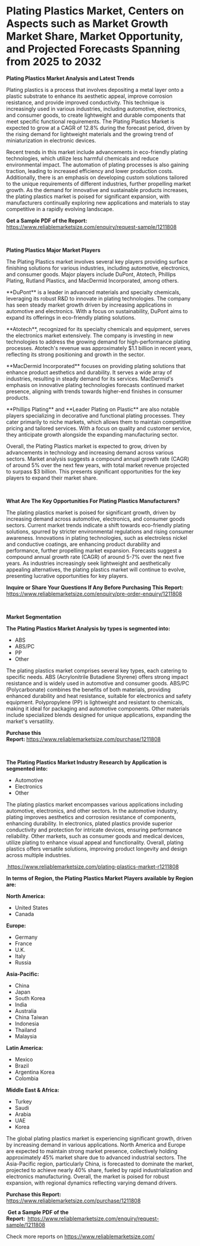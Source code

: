 <p><h1>Plating Plastics Market, Centers on Aspects such as Market Growth Market Share, Market Opportunity, and Projected Forecasts Spanning from 2025 to 2032</h1></p><p><strong>Plating Plastics Market Analysis and Latest Trends</strong></p>
<p><p>Plating plastics is a process that involves depositing a metal layer onto a plastic substrate to enhance its aesthetic appeal, improve corrosion resistance, and provide improved conductivity. This technique is increasingly used in various industries, including automotive, electronics, and consumer goods, to create lightweight and durable components that meet specific functional requirements. The Plating Plastics Market is expected to grow at a CAGR of 12.8% during the forecast period, driven by the rising demand for lightweight materials and the growing trend of miniaturization in electronic devices.</p><p>Recent trends in this market include advancements in eco-friendly plating technologies, which utilize less harmful chemicals and reduce environmental impact. The automation of plating processes is also gaining traction, leading to increased efficiency and lower production costs. Additionally, there is an emphasis on developing custom solutions tailored to the unique requirements of different industries, further propelling market growth. As the demand for innovative and sustainable products increases, the plating plastics market is poised for significant expansion, with manufacturers continually exploring new applications and materials to stay competitive in a rapidly evolving landscape.</p></p>
<p><strong>Get a Sample PDF of the Report:&nbsp;</strong> <a href="https://www.reliablemarketsize.com/enquiry/request-sample/1211808?utm_campaign=2478&utm_medium=2&utm_source=Github&utm_content=ia&utm_term=24032025&utm_id=plating-plastics">https://www.reliablemarketsize.com/enquiry/request-sample/1211808</a></p>
<p>&nbsp;</p>
<p><strong>Plating Plastics Major Market Players</strong></p>
<p><p>The Plating Plastics market involves several key players providing surface finishing solutions for various industries, including automotive, electronics, and consumer goods. Major players include DuPont, Atotech, Phillips Plating, Rutland Plastics, and MacDermid Incorporated, among others.</p><p>**DuPont** is a leader in advanced materials and specialty chemicals, leveraging its robust R&D to innovate in plating technologies. The company has seen steady market growth driven by increasing applications in automotive and electronics. With a focus on sustainability, DuPont aims to expand its offerings in eco-friendly plating solutions.</p><p>**Atotech**, recognized for its specialty chemicals and equipment, serves the electronics market extensively. The company is investing in new technologies to address the growing demand for high-performance plating processes. Atotech's revenue was approximately $1.1 billion in recent years, reflecting its strong positioning and growth in the sector.</p><p>**MacDermid Incorporated** focuses on providing plating solutions that enhance product aesthetics and durability. It serves a wide array of industries, resulting in steady demand for its services. MacDermid's emphasis on innovative plating technologies forecasts continued market presence, aligning with trends towards higher-end finishes in consumer products.</p><p>**Phillips Plating** and **Leader Plating on Plastic** are also notable players specializing in decorative and functional plating processes. They cater primarily to niche markets, which allows them to maintain competitive pricing and tailored services. With a focus on quality and customer service, they anticipate growth alongside the expanding manufacturing sector.</p><p>Overall, the Plating Plastics market is expected to grow, driven by advancements in technology and increasing demand across various sectors. Market analysis suggests a compound annual growth rate (CAGR) of around 5% over the next few years, with total market revenue projected to surpass $3 billion. This presents significant opportunities for the key players to expand their market share.</p></p>
<p>&nbsp;</p>
<p><strong>What Are The Key Opportunities For Plating Plastics Manufacturers?</strong></p>
<p><p>The plating plastics market is poised for significant growth, driven by increasing demand across automotive, electronics, and consumer goods sectors. Current market trends indicate a shift towards eco-friendly plating solutions, spurred by stricter environmental regulations and rising consumer awareness. Innovations in plating technologies, such as electroless nickel and conductive coatings, are enhancing product durability and performance, further propelling market expansion. Forecasts suggest a compound annual growth rate (CAGR) of around 5-7% over the next five years. As industries increasingly seek lightweight and aesthetically appealing alternatives, the plating plastics market will continue to evolve, presenting lucrative opportunities for key players.</p></p>
<p><strong>Inquire or Share Your Questions If Any Before Purchasing This Report:</strong> <a href="https://www.reliablemarketsize.com/enquiry/pre-order-enquiry/1211808?utm_campaign=2478&utm_medium=2&utm_source=Github&utm_content=ia&utm_term=24032025&utm_id=plating-plastics">https://www.reliablemarketsize.com/enquiry/pre-order-enquiry/1211808</a></p>
<p>&nbsp;</p>
<p><strong>Market Segmentation</strong></p>
<p><strong>The Plating Plastics Market Analysis by types is segmented into:</strong></p>
<p><ul><li>ABS</li><li>ABS/PC</li><li>PP</li><li>Other</li></ul></p>
<p><p>The plating plastics market comprises several key types, each catering to specific needs. ABS (Acrylonitrile Butadiene Styrene) offers strong impact resistance and is widely used in automotive and consumer goods. ABS/PC (Polycarbonate) combines the benefits of both materials, providing enhanced durability and heat resistance, suitable for electronics and safety equipment. Polypropylene (PP) is lightweight and resistant to chemicals, making it ideal for packaging and automotive components. Other materials include specialized blends designed for unique applications, expanding the market's versatility.</p></p>
<p><strong>Purchase this Report:&nbsp;</strong><a href="https://www.reliablemarketsize.com/purchase/1211808?utm_campaign=2478&utm_medium=2&utm_source=Github&utm_content=ia&utm_term=24032025&utm_id=plating-plastics">https://www.reliablemarketsize.com/purchase/1211808</a></p>
<p>&nbsp;</p>
<p><strong>The Plating Plastics Market Industry Research by Application is segmented into:</strong></p>
<p><ul><li>Automotive</li><li>Electronics</li><li>Other</li></ul></p>
<p><p>The plating plastics market encompasses various applications including automotive, electronics, and other sectors. In the automotive industry, plating improves aesthetics and corrosion resistance of components, enhancing durability. In electronics, plated plastics provide superior conductivity and protection for intricate devices, ensuring performance reliability. Other markets, such as consumer goods and medical devices, utilize plating to enhance visual appeal and functionality. Overall, plating plastics offers versatile solutions, improving product longevity and design across multiple industries.</p></p>
<p><a href="https://www.reliablemarketsize.com/plating-plastics-market-r1211808?utm_campaign=2478&utm_medium=2&utm_source=Github&utm_content=ia&utm_term=24032025&utm_id=plating-plastics">&nbsp;https://www.reliablemarketsize.com/plating-plastics-market-r1211808</a></p>
<p><strong>In terms of Region, the Plating Plastics Market Players available by Region are:</strong></p>
<p>
    <p> <strong> North America: </strong>
        <ul>
            <li>United States</li>
            <li>Canada</li>
        </ul>
        </p> 
    <p> <strong> Europe: </strong>
        <ul>
            <li>Germany</li>
            <li>France</li>
            <li>U.K.</li>
            <li>Italy</li>
            <li>Russia</li>
        </ul>
        </p> 
    <p> <strong> Asia-Pacific: </strong>
        <ul>
            <li>China</li>
            <li>Japan</li>
            <li>South Korea</li>
            <li>India</li>
            <li>Australia</li>
            <li>China Taiwan</li>
            <li>Indonesia</li>
            <li>Thailand</li>
            <li>Malaysia</li>
        </ul>
        </p> 
    <p> <strong> Latin America: </strong>
        <ul>
            <li>Mexico</li>
            <li>Brazil</li>
            <li>Argentina Korea</li>
            <li>Colombia</li>
        </ul>
        </p> 
    <p> <strong> Middle East & Africa: </strong>
        <ul>
            <li>Turkey</li>
            <li>Saudi</li>
            <li>Arabia</li>
            <li>UAE</li>
            <li>Korea</li>
        </ul>
    </p>
    </p>
<p><p>The global plating plastics market is experiencing significant growth, driven by increasing demand in various applications. North America and Europe are expected to maintain strong market presence, collectively holding approximately 45% market share due to advanced industrial sectors. The Asia-Pacific region, particularly China, is forecasted to dominate the market, projected to achieve nearly 40% share, fueled by rapid industrialization and electronics manufacturing. Overall, the market is poised for robust expansion, with regional dynamics reflecting varying demand drivers.</p></p>
<p><strong>Purchase this Report: </strong><a href="https://www.reliablemarketsize.com/purchase/1211808?utm_campaign=2478&utm_medium=2&utm_source=Github&utm_content=ia&utm_term=24032025&utm_id=plating-plastics">https://www.reliablemarketsize.com/purchase/1211808</a></p>
<p>&nbsp;<strong>Get a Sample PDF of the Report:&nbsp;&nbsp;</strong><a href="https://www.reliablemarketsize.com/enquiry/request-sample/1211808?utm_campaign=2478&utm_medium=2&utm_source=Github&utm_content=ia&utm_term=24032025&utm_id=plating-plastics">https://www.reliablemarketsize.com/enquiry/request-sample/1211808</a></p>
<p><strong></strong></p>
<p>Check more reports on <a href="https://www.reliablemarketsize.com/?utm_campaign=2478&utm_medium=2&utm_source=Github&utm_content=ia&utm_term=24032025&utm_id=plating-plastics">https://www.reliablemarketsize.com/</a></p>